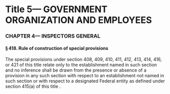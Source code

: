 
# Title 5— GOVERNMENT ORGANIZATION AND EMPLOYEES
### CHAPTER 4— INSPECTORS GENERAL
#### § 418. Rule of construction of special provisions

The special provisions under section 408, 409, 410, 411, 412, 413, 414, 416, or 421 of this title relate only to the establishment named in such section and no inference shall be drawn from the presence or absence of a provision in any such section with respect to an establishment not named in such section or with respect to a designated Federal entity as defined under section 415(a) of this title .
